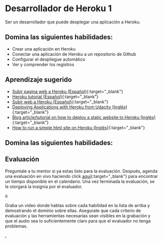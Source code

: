# Desarrollador de Heroku 1

Ser un desarrollador que puede desplegar una aplicación a Heroku.

## Domina las siguientes habilidades:

* Crear una aplicación en Heroku
* Conectar una aplicación de Heroku a un repositorio de Github
* Configurar el despliegue automático
* Ver y comprender los registros

## Aprendizaje sugerido

* [Subir pagina web a Heroku (Español)](https://www.youtube.com/watch?v=2qkdAt9PuqQ){:target="_blank"}
* [Heroku tutorial (Español)](https://www.youtube.com/watch?v=2qkdAt9PuqQ){:target="_blank"}
* [Subir web a Heroku (Español)](https://naps.com.mx/blog/subir-mi-web-a-la-nube-usando-heroku/){:target="_blank"}
* [Deploying Applications with Heroku from Udacity (Inglés)](https://www.udacity.com/course/deploying-applications-with-heroku--ud272){:target="_blank"}
* [Blog article/tutorial on how to deploy a static website to Heroku (Inglés)](https://blog.teamtreehouse.com/deploy-static-site-heroku){:target="_blank"}
* [How to run a simple html site on Heroku (Inglés)](https://medium.com/@winnieliang/how-to-run-a-simple-html-css-javascript-application-on-heroku-4e664c541b0b){:target="_blank"}

## Domina las siguientes habilidades:
## Evaluación

Preguntale a tu mentor si ya estas listo para la evaluación. Después, agenda una evaluación en vivo haciendo click [aquí](https://webdev.codex.academy/mastery-eval-1?badge=Cq9q8pooSYu6hyNj56SCkA){:target="_blank"} para encontrar un tiempo disponible en el calendario. Una vez terminada la evaluación, se le otorgará la insignia por el evaluador.

ó

Graba un video donde hablas sobre cada habilidad en la lista de arriba y demostrando el dominio sobre ellas. Asegurate que cada criterio de evaluación y las herramientas necesarias sean visibles en la grabación y que el audio sea lo suficientemente claro para que el evaluador no tenga problemas.

[.](level-1)